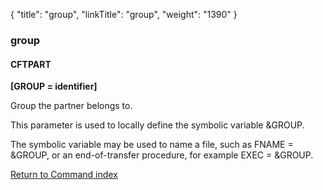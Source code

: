 {
    "title": "group",
    "linkTitle": "group",
    "weight": "1390"
}<span id="group"></span>

### group

#### CFTPART

**\[GROUP = identifier\]**

Group the partner belongs to.

This parameter is used to locally define the symbolic variable &GROUP.

The symbolic variable may be used to name a file, such as FNAME = &GROUP,
or an end-of-transfer procedure, for example EXEC = &GROUP.

[Return to Command index](../../)
